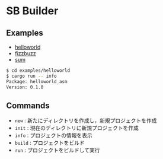 # SB Builder

## Examples

- [helloworld](examples/helloworld/)
- [fizzbuzz](examples/fizzbuzz/)
- [sum](examples/sum/)

```bash
$ cd examples/helloworld
$ cargo run -- info
Package: helloworld_asm
Version: 0.1.0
```

## Commands

- `new` : 新たにディレクトリを作成し，新規プロジェクトを作成
- `init` : 現在のディレクトリに新規プロジェクトを作成
- `info` : プロジェクトの情報を表示
- `build` : プロジェクトをビルド
- `run` : プロジェクトをビルドして実行
